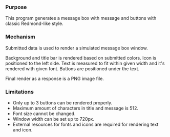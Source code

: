 ### Purpose

This program generates a message box with message and buttons with classic Redmond-like style.

### Mechanism

Submitted data is used to render a simulated message box window.

Background and title bar is rendered based on submitted colors. Icon is positioned to the left side. Text is measured to
fit within given width and it's rendered with given font. Buttons are positioned under the text.

Final render as a response is a PNG image file.

### Limitations

- Only up to 3 buttons can be rendered properly.
- Maximum amount of characters in title and message is 512.
- Font size cannot be changed.
- Window width can be set up to 720px.
- External resources for fonts and icons are required for rendering text and icon.